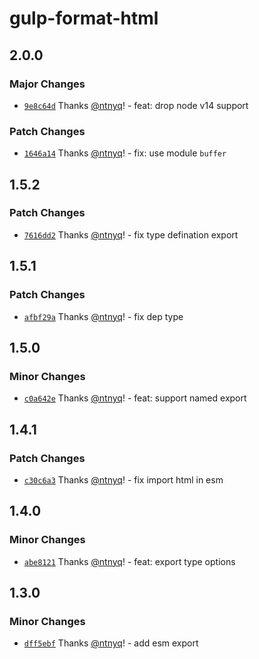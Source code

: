 # gulp-format-html

## 2.0.0

### Major Changes

- [`9e8c64d`](https://github.com/ntnyq/gulp-plugins/commit/9e8c64d226e638b7219ea9f47e449d16968547d5) Thanks [@ntnyq](https://github.com/ntnyq)! - feat: drop node v14 support

### Patch Changes

- [`1646a14`](https://github.com/ntnyq/gulp-plugins/commit/1646a14c3e1a46536cdcd77d993b0f4655c9cc37) Thanks [@ntnyq](https://github.com/ntnyq)! - fix: use module `buffer`

## 1.5.2

### Patch Changes

- [`7616dd2`](https://github.com/ntnyq/gulp-plugins/commit/7616dd232642329b05b81317a7bab241977bdf4f) Thanks [@ntnyq](https://github.com/ntnyq)! - fix type defination export

## 1.5.1

### Patch Changes

- [`afbf29a`](https://github.com/ntnyq/gulp-plugins/commit/afbf29ab394dc763f3c218de8b5fae276e47b6b2) Thanks [@ntnyq](https://github.com/ntnyq)! - fix dep type

## 1.5.0

### Minor Changes

- [`c0a642e`](https://github.com/ntnyq/gulp-plugins/commit/c0a642ec0e680e0b38e1d3bde7426c7c33b3b335) Thanks [@ntnyq](https://github.com/ntnyq)! - feat: support named export

## 1.4.1

### Patch Changes

- [`c30c6a3`](https://github.com/ntnyq/gulp-plugins/commit/c30c6a3830d9a33ef5969d1d627303a2d33a12c3) Thanks [@ntnyq](https://github.com/ntnyq)! - fix import html in esm

## 1.4.0

### Minor Changes

- [`abe8121`](https://github.com/ntnyq/gulp-plugins/commit/abe812142f50e545ad51accc8133f53edf3f81f2) Thanks [@ntnyq](https://github.com/ntnyq)! - feat: export type options

## 1.3.0

### Minor Changes

- [`dff5ebf`](https://github.com/ntnyq/gulp-plugins/commit/dff5ebf86d128fa4e418c4b9fe02c23d9370dee0) Thanks [@ntnyq](https://github.com/ntnyq)! - add esm export
